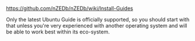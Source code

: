 https://github.com/nZEDb/nZEDb/wiki/Install-Guides

Only the latest Ubuntu Guide is officially supported, so you should start with that unless you're
 very experienced with another operating system and will be able to work best within its eco-system.
